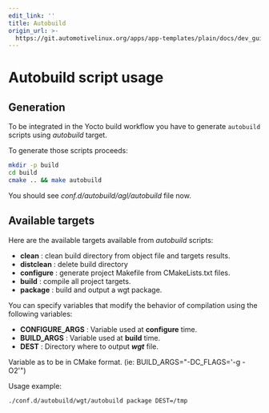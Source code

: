 ```yaml
---
edit_link: ''
title: Autobuild
origin_url: >-
  https://git.automotivelinux.org/apps/app-templates/plain/docs/dev_guide/5_autobuild.md?h=flounder
---
```


<!-- WARNING: This file is generated by fetch_docs.js using /home/boron/Documents/AGL/docs-webtemplate/site/_data/tocs/devguides/flounder/app-templates-guides-flounder-devguides-book.yml -->

# Autobuild script usage

## Generation

To be integrated in the Yocto build workflow you have to generate `autobuild`
scripts using _autobuild_ target.

To generate those scripts proceeds:

```bash
mkdir -p build
cd build
cmake .. && make autobuild
```

You should see _conf.d/autobuild/agl/autobuild_ file now.

## Available targets

Here are the available targets available from _autobuild_ scripts:

- **clean** : clean build directory from object file and targets results.
- **distclean** : delete build directory
- **configure** : generate project Makefile from CMakeLists.txt files.
- **build** : compile all project targets.
- **package** : build and output a wgt package.

You can specify variables that modify the behavior of compilation using
the following variables:

- **CONFIGURE_ARGS** : Variable used at **configure** time.
- **BUILD_ARGS** : Variable used at **build** time.
- **DEST** : Directory where to output ***wgt*** file.

Variable as to be in CMake format. (ie: BUILD_ARGS="-DC_FLAGS='-g -O2'")

Usage example:

```bash
./conf.d/autobuild/wgt/autobuild package DEST=/tmp
```
